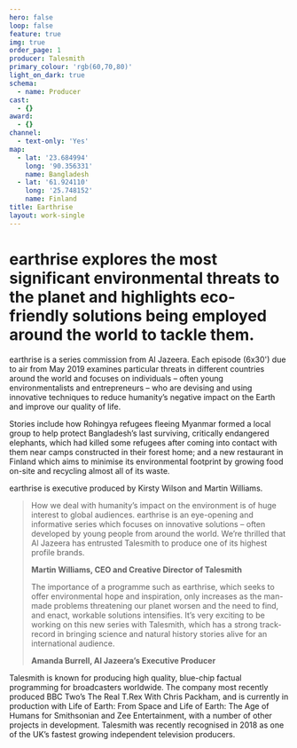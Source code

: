 ```yaml
---
hero: false
loop: false
feature: true
img: true
order_page: 1
producer: Talesmith
primary_colour: 'rgb(60,70,80)'
light_on_dark: true
schema:
  - name: Producer
cast:
  - {}
award:
  - {}
channel:
  - text-only: 'Yes'
map:
  - lat: '23.684994'
    long: '90.356331'
    name: Bangladesh
  - lat: '61.924110'
    long: '25.748152'
    name: Finland
title: Earthrise
layout: work-single
---
```

# earthrise explores the most significant environmental threats to the planet and highlights eco-friendly solutions being employed around the world to tackle them.

earthrise is a series commission from Al Jazeera. Each episode (6x30') due to air from May 2019 examines particular threats in different countries around the world and focuses on individuals – often young environmentalists and entrepreneurs – who are devising and using innovative techniques to reduce humanity’s negative impact on the Earth and improve our quality of life.

Stories include how Rohingya refugees fleeing Myanmar formed a local group to help protect Bangladesh’s last surviving, critically endangered elephants, which had killed some refugees after coming into contact with them near camps constructed in their forest home; and a new restaurant in Finland which aims to minimise its environmental footprint by growing food on-site and recycling almost all of its waste.

earthrise is executive produced by Kirsty Wilson and Martin Williams.

> How we deal with humanity’s impact on the environment is of huge interest to global audiences. earthrise is an eye-opening and informative series which focuses on innovative solutions – often developed by young people from around the world. We’re thrilled that Al Jazeera has entrusted Talesmith to produce one of its highest profile brands.
>
> **Martin Williams, CEO and Creative Director of Talesmith**
>
> The importance of a programme such as earthrise, which seeks to offer environmental hope and inspiration, only increases as the man- made problems threatening our planet worsen and the need to find, and enact, workable solutions intensifies. It’s very exciting to be working on this new series with Talesmith, which has a strong track- record in bringing science and natural history stories alive for an international audience.
>
> **Amanda Burrell, Al Jazeera’s Executive Producer**

Talesmith is known for producing high quality, blue-chip factual programming for broadcasters worldwide. The company most recently produced BBC Two’s The Real T.Rex With Chris Packham, and is currently in production with Life of Earth: From Space and Life of Earth: The Age of Humans for Smithsonian and Zee Entertainment, with a number of other projects in development. Talesmith was recently recognised in 2018 as one of the UK’s fastest growing independent television producers.
